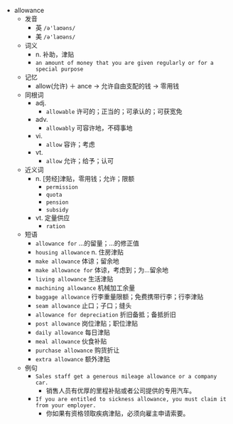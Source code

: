 - allowance
  - 发音
    - 英 `/ə'laʊəns/`
    - 美 `/ə'laʊəns/`
  - 词义
    - n. 补助，津贴
    - `an amount of money that you are given regularly or for a special purpose`
  - 记忆
    - allow(允许) ＋ ance → 允许自由支配的钱 → 零用钱
  - 同根词
    - adj.
      - `allowable` 许可的；正当的；可承认的；可获宽免
    - adv.
      - `allowably` 可容许地，不碍事地
    - vi.
      - `allow` 容许；考虑
    - vt.
      - `allow` 允许；给予；认可
  - 近义词
    - n. [劳经]津贴，零用钱；允许；限额
      - `permission`
      - `quota`
      - `pension`
      - `subsidy`
    - vt. 定量供应
      - `ration`
  - 短语
    - `allowance for` …的留量；…的修正值 
    - `housing allowance` n. 住房津贴 
    - `make allowance` 体谅；留余地 
    - `make allowance for` 体谅，考虑到；为…留余地 
    - `living allowance` 生活津贴 
    - `machining allowance` 机械加工余量 
    - `baggage allowance` 行李重量限额；免费携带行李；行李津贴 
    - `seam allowance` 止口；子口；缝头 
    - `allowance for depreciation` 折旧备抵；备抵折旧 
    - `post allowance` 岗位津贴；职位津贴 
    - `daily allowance` 每日津贴 
    - `meal allowance` 伙食补贴 
    - `purchase allowance` 购货折让 
    - `extra allowance` 额外津贴 
  - 例句
    - `Sales staff get a generous mileage allowance or a company car.`
      - 销售人员有优厚的里程补贴或者公司提供的专用汽车。
    - `If you are entitled to sickness allowance, you must claim it from your employer.`
      - 你如果有资格领取疾病津贴，必须向雇主申请索要。

